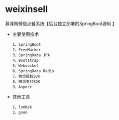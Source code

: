 # weixinsell
慕课网微信点餐系统【后台独立部署的SpringBoot源码 】


* 主要使用技术


      1、SpringBoot
      2、FreeMarker
      3、SpringData JPA
      4、Bootstrap
      5、Websocket
      6、SpringData Redis
      7、微信授权SDK
      8、微信支付SDK
      9、Aspect
    
    
* 其他工具

      1、lombok
      2、gson
